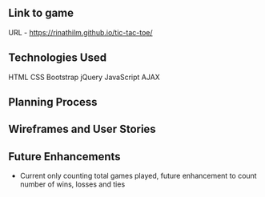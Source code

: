 ## Link to game

URL - https://rinathilm.github.io/tic-tac-toe/

## Technologies Used
HTML
CSS
Bootstrap
jQuery
JavaScript
AJAX

## Planning Process

## Wireframes and User Stories

## Future Enhancements
- Current only counting total games played, future enhancement to count number of wins, losses and ties
